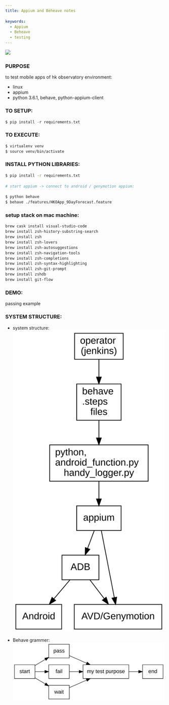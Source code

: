 ```yaml
---
title: Appium and Beheave notes

keywords:
  - Appium
  - Beheave
  - testing
---
```


![](https://aboutme.louislabs.com/tradingview-screenshot.png)

### PURPOSE

to test mobile apps of hk observatory environment:

- linux
- appium
- python 3.6.1, behave, python-appium-client

### TO SETUP:

```python
$ pip install -r requirements.txt
```

### TO EXECUTE:

```bash
$ virtualenv venv
$ source venv/bin/activate
```

### INSTALL PYTHON LIBRARIES:

```bash
$ pip install -r requirements.txt

# start appium -> connect to android / genymotion appium:

$ python behave
$ behave ./features/HKOApp_9DayForecast.feature
```

### setup stack on mac machine:

```bash
brew cask install visual-studio-code
brew install zsh-history-substring-search
brew install zsh
brew install zsh-lovers
brew install zsh-autosuggestions
brew install zsh-navigation-tools
brew install zsh-completions
brew install zsh-syntax-highlighting
brew install zsh-git-prompt
brew install zshdb
brew install git-flow
```

### DEMO:

passing example

### SYSTEM STRUCTURE:

- system structure:
  ![](./assets/appium_behave_notes/2741817b20175a8af3740d2c44c4f490.svg)

- Behave grammer:
  ![](./assets/appium_behave_notes/448906d741ef72dfa303db44fce94059.svg)
